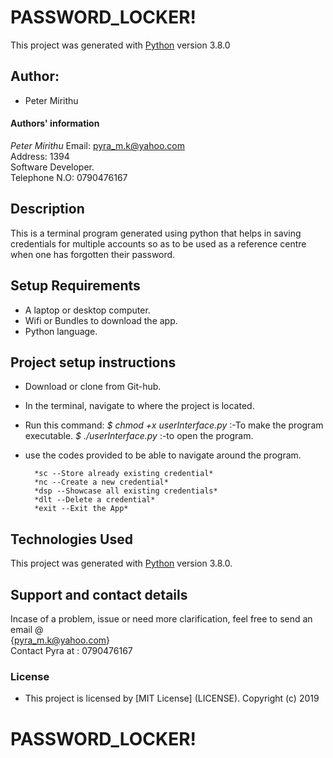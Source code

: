 # PASSWORD_LOCKER!

This project was generated with [Python](https://www.python.org/) version 3.8.0

## Author: 
  * Peter Mirithu 

#### Authors' information
*Peter Mirithu*
    Email: pyra_m.k@yahoo.com <br>
    Address: 1394 <br>
    Software Developer.<br>
    Telephone N.O: 0790476167          
## Description
 This is a terminal program generated using python that helps in saving credentials for multiple accounts so as to be used as a reference centre when one has forgotten their password.

## Setup Requirements
* A laptop or desktop computer.
* Wifi or Bundles to download the app.
* Python language.

## Project setup instructions
* Download or clone from Git-hub.
* In the terminal, navigate to where the project is located.
* Run this command:
    *$ chmod +x userInterface.py*  :-To make the program executable.
    *$ ./userInterface.py* :-to open the program.
* use the codes provided to be able to navigate around the program.

        *sc --Store already existing credential*
        *nc --Create a new credential*
        *dsp --Showcase all existing credentials*
        *dlt --Delete a credential*
        *exit --Exit the App*

## Technologies Used
 This project was generated with [Python](https://www.python.org/) version 3.8.0.

 ## Support and contact details
 Incase of a problem, issue or need more clarification, feel free to send an email @<br> {pyra_m.k@yahoo.com}<br>
 Contact Pyra at : 0790476167

 ### License
* This project is licensed by [MIT License] (LICENSE).
  Copyright (c) 2019 
  
# PASSWORD_LOCKER!